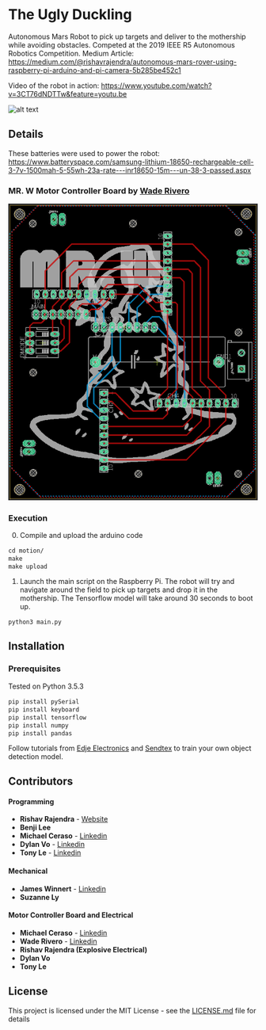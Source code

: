 # The Ugly Duckling

Autonomous Mars Robot to pick up targets and deliver to the mothership while avoiding obstacles. Competed at the 2019 IEEE R5 Autonomous Robotics Competition. Medium Article: https://medium.com/@rishavrajendra/autonomous-mars-rover-using-raspberry-pi-arduino-and-pi-camera-5b285be452c1

Video of the robot in action: https://www.youtube.com/watch?v=3CT76dNDTTw&feature=youtu.be

![alt text](https://github.com/RishavRajendra/TheUglyDuckling/blob/master/pictures/playingField.png)

## Details

These batteries were used to power the robot: https://www.batteryspace.com/samsung-lithium-18650-rechargeable-cell-3-7v-1500mah-5-55wh-23a-rate---inr18650-15m---un-38-3-passed.aspx


### MR. W Motor Controller Board by [Wade Rivero](https://www.linkedin.com/in/wade-rivero-60ab64101/)
![alt text](https://github.com/RishavRajendra/TheUglyDuckling/blob/master/pictures/MrWboard.png)

### Execution

0. Compile and upload the arduino code
```
cd motion/
make
make upload
```

1. Launch the main script on the Raspberry Pi. The robot will try and navigate around the field to pick up targets and drop it in the mothership. The Tensorflow model will take around 30 seconds to boot up.
```
python3 main.py
```

## Installation

### Prerequisites

Tested on Python 3.5.3

```
pip install pySerial
pip install keyboard
pip install tensorflow
pip install numpy
pip install pandas
```

Follow tutorials from [Edje Electronics](https://github.com/EdjeElectronics/TensorFlow-Object-Detection-API-Tutorial-Train-Multiple-Objects-Windows-10) and [Sendtex](https://www.youtube.com/watch?v=COlbP62-B-U&list=PLQVvvaa0QuDcNK5GeCQnxYnSSaar2tpku) to train your own object detection model.

## Contributors

#### Programming

* **Rishav Rajendra** - [Website](https://rishavrajendra.github.io)
* **Benji Lee**
* **Michael Ceraso** - [Linkedin](https://www.linkedin.com/in/soceraso/)
* **Dylan Vo** - [Linkedin](https://www.linkedin.com/in/dylan-vo-a885231a4/)
* **Tony Le** - [Linkedin](https://www.linkedin.com/in/tony-le-a73a96199/)

#### Mechanical

* **James Winnert** - [Linkedin](https://www.linkedin.com/in/jameswinnert/)
* **Suzanne Ly**

#### Motor Controller Board and Electrical

* **Michael Ceraso** - [Linkedin](https://www.linkedin.com/in/soceraso/)
* **Wade Rivero** - [Linkedin](https://www.linkedin.com/in/wade-rivero-60ab64101/)
* **Rishav Rajendra (Explosive Electrical)**
* **Dylan Vo**
* **Tony Le**

## License

This project is licensed under the MIT License - see the [LICENSE.md](LICENSE.md) file for details
